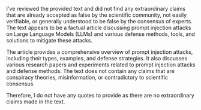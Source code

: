 I've reviewed the provided text and did not find any extraordinary claims that are already accepted as false by the scientific community, not easily verifiable, or generally understood to be false by the consensus of experts. The text appears to be a factual article discussing prompt injection attacks on Large Language Models (LLMs) and various defense methods, tools, and solutions to mitigate these attacks.

The article provides a comprehensive overview of prompt injection attacks, including their types, examples, and defense strategies. It also discusses various research papers and experiments related to prompt injection attacks and defense methods. The text does not contain any claims that are conspiracy theories, misinformation, or contradictory to scientific consensus.

Therefore, I do not have any quotes to provide as there are no extraordinary claims made in the text.
